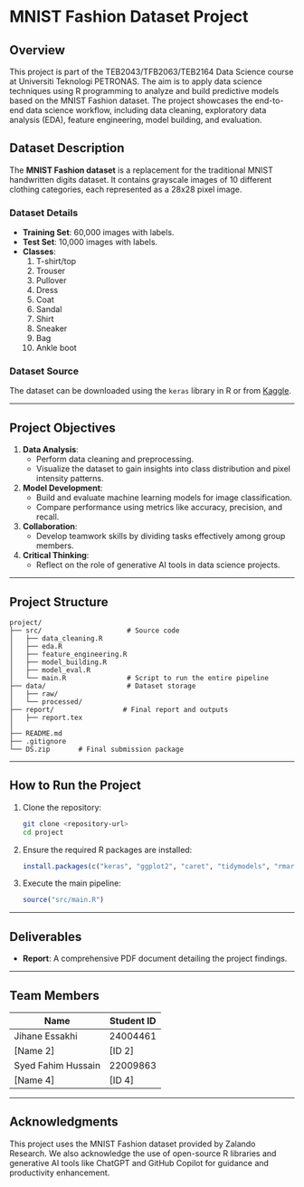 
# **MNIST Fashion Dataset Project**

## **Overview**
This project is part of the TEB2043/TFB2063/TEB2164 Data Science course at Universiti Teknologi PETRONAS. The aim is to apply data science techniques using R programming to analyze and build predictive models based on the MNIST Fashion dataset. The project showcases the end-to-end data science workflow, including data cleaning, exploratory data analysis (EDA), feature engineering, model building, and evaluation.

## **Dataset Description**
The **MNIST Fashion dataset** is a replacement for the traditional MNIST handwritten digits dataset. It contains grayscale images of 10 different clothing categories, each represented as a 28x28 pixel image. 

### **Dataset Details**
- **Training Set**: 60,000 images with labels.
- **Test Set**: 10,000 images with labels.
- **Classes**:
  1. T-shirt/top
  2. Trouser
  3. Pullover
  4. Dress
  5. Coat
  6. Sandal
  7. Shirt
  8. Sneaker
  9. Bag
  10. Ankle boot

### **Dataset Source**
The dataset can be downloaded using the `keras` library in R or from [Kaggle](https://www.kaggle.com/zalando-research/fashionmnist).

---

## **Project Objectives**
1. **Data Analysis**:
   - Perform data cleaning and preprocessing.
   - Visualize the dataset to gain insights into class distribution and pixel intensity patterns.
2. **Model Development**:
   - Build and evaluate machine learning models for image classification.
   - Compare performance using metrics like accuracy, precision, and recall.
3. **Collaboration**:
   - Develop teamwork skills by dividing tasks effectively among group members.
4. **Critical Thinking**:
   - Reflect on the role of generative AI tools in data science projects.

---

## **Project Structure**
```plaintext
project/
├── src/                     # Source code
│   ├── data_cleaning.R          
│   ├── eda.R  
│   ├── feature_engineering.R               
│   ├── model_building.R     
│   ├── model_eval.R
│   └── main.R               # Script to run the entire pipeline
├── data/                    # Dataset storage
│   ├── raw/                 
│   └── processed/           
├── report/                 # Final report and outputs
│   ├── report.tex          
│      
├── README.md                
├── .gitignore              
└── DS.zip       # Final submission package
```

---

## **How to Run the Project**
1. Clone the repository:
   ```bash
   git clone <repository-url>
   cd project
   ```
2. Ensure the required R packages are installed:
   ```R
   install.packages(c("keras", "ggplot2", "caret", "tidymodels", "rmarkdown"))
   ```
3. Execute the main pipeline:
   ```R
   source("src/main.R")
   ```


---

## **Deliverables**
- **Report**: A comprehensive PDF document detailing the project findings.


---

## **Team Members**
| Name             | Student ID  |
|------------------|-------------|
| Jihane Essakhi        | 24004461      |
| [Name 2]         | [ID 2]      |
| Syed Fahim Hussain | 22009863    |
| [Name 4]         | [ID 4]      |

---

## **Acknowledgments**
This project uses the MNIST Fashion dataset provided by Zalando Research. We also acknowledge the use of open-source R libraries and generative AI tools like ChatGPT and GitHub Copilot for guidance and productivity enhancement.

